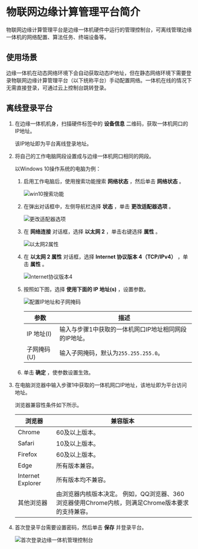物联网边缘计算管理平台简介 
==================================

物联网边缘计算管理平台是边缘一体机硬件中运行的管理控制台，可离线管理边缘一体机的网络配置、算法任务、终端设备等。

使用场景 
-------------------------

边缘一体机在动态网络环境下会自动获取动态IP地址，但在静态网络环境下需要登录物联网边缘计算管理平台（以下统称平台）手动配置网络。一体机在线的情况下无需直接登录，可通过云上控制台跳转登录。

离线登录平台 
---------------------------

1. 在边缘一体机机身，扫描硬件标签中的 **设备信息** 二维码，获取一体机网口的IP地址。

   该IP地址即为平台离线登录地址。
   

2. 将自己的工作电脑网段设置成与边缘一体机网口相同的网段。

   以Windows 10操作系统的电脑为例：
   1. 启用工作电脑后，使用搜索功能搜索 **网络状态** ，然后单击 **网络状态** 。

      ![win10搜索功能](//static-aliyun-doc.oss-accelerate.aliyuncs.com/assets/img/zh-CN/4697055061/p182241.png)
      
   
   2. 在弹出对话框中，左侧导航栏选择 **状态** ，单击 **更改适配器选项** 。

      ![更改适配器选项](//static-aliyun-doc.oss-accelerate.aliyuncs.com/assets/img/zh-CN/4697055061/p182245.png)
      
   
   3. 在 **网络连接** 对话框，选择 **以太网 2** ，单击右键选择 **属性** 。

      ![以太网2属性](//static-aliyun-doc.oss-accelerate.aliyuncs.com/assets/img/zh-CN/4697055061/p182251.png)
      
   
   4. 在 **以太网 2 属性** 对话框，选择 **Internet 协议版本 4（TCP/IPv4）** ，单击 **属性** 。

      ![Internet协议版本4](//static-aliyun-doc.oss-accelerate.aliyuncs.com/assets/img/zh-CN/4697055061/p182254.png)
      
   
   5. 按照如下图，选择 **使用下面的 IP 地址(s)** ，设置参数。

      ![配置IP地址和子网掩码](//static-aliyun-doc.oss-accelerate.aliyuncs.com/assets/img/zh-CN/4697055061/p182255.png)
      

      |    参数    |              描述               |
      |----------|-------------------------------|
      | IP 地址(I) | 输入与步骤1中获取的一体机网口IP地址相同网段的IP地址。 |
      | 子网掩码(U)  | 输入子网掩码，默认为`255.255.255.0`。    |

      
   
   6. 单击 **确定** ，使参数设置生效。

      
   

   

3. 在电脑浏览器中输入步骤1中获取的一体机网口IP地址，该地址即为平台访问地址。

   浏览器兼容性条件如下所示。
   

   |        浏览器        |                                   兼容版本                                    |
   |-------------------|---------------------------------------------------------------------------|
   | Chrome            | 60及以上版本。                                                                  |
   | Safari            | 10及以上版本。                                                                  |
   | Firefox           | 60及以上版本。                                                                  |
   | Edge              | 所有版本兼容。                                                                   |
   | Internet Explorer | 所有版本均不兼容。                                                                 |
   | 其他浏览器             | 由浏览器内核版本决定。 例如，QQ浏览器、360浏览器使用Chrome内核，则满足Chrome版本要求的支持兼容。 |

   

4. 首次登录平台需要设置密码，然后单击 **保存** 并登录平台。

   ![首次登录边缘一体机管理控制台](//static-aliyun-doc.oss-accelerate.aliyuncs.com/assets/img/zh-CN/2731021061/p164214.png)
   



